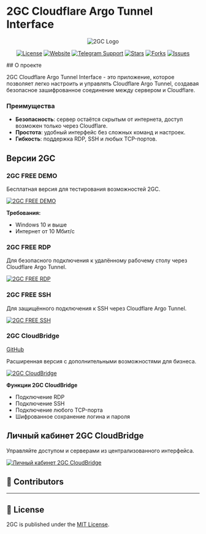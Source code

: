 # 2GC Cloudflare Argo Tunnel Interface
<div id="header" align="center">
    <img src="https://pub-a89b5697d4074daeb851dc6c011ed225.r2.dev/2gc_logo.ico" alt="2GC Logo">
</div>
<div id="badges" align="center">
    
[![License](https://img.shields.io/github/license/mlanies/2GC?style=for-the-badge)](https://github.com/mlanies/2GC/blob/main/LICENSE)
[![Website](https://img.shields.io/badge/Website-000000?style=for-the-badge&logoColor=white)](https://2gc.ru)
[![Telegram Support](https://img.shields.io/badge/Telegram%20Support-2CA5E0?style=for-the-badge&logo=telegram&logoColor=white)](https://t.me/suppport2gc_bot)
[![Stars](https://img.shields.io/github/stars/twogc/2GC-Cloudflare-Argo-Tunnel-Interface?style=for-the-badge)](https://github.com/twogc/2GC-Cloudflare-Argo-Tunnel-Interface/stargazers)
[![Forks](https://img.shields.io/github/forks/twogc/2GC-Cloudflare-Argo-Tunnel-Interface?style=for-the-badge)](https://github.com/twogc/2GC-Cloudflare-Argo-Tunnel-Interface/network)
[![Issues](https://img.shields.io/github/issues/twogc/2GC-Cloudflare-Argo-Tunnel-Interface?style=for-the-badge)](https://github.com/twogc/2GC-Cloudflare-Argo-Tunnel-Interface/issues)
</div>
## О проекте

2GC Cloudflare Argo Tunnel Interface - это приложение, которое позволяет легко настроить и управлять Cloudflare Argo Tunnel, создавая безопасное зашифрованное соединение между сервером и Cloudflare.

### Преимущества

* **Безопасность**: сервер остаётся скрытым от интернета, доступ возможен только через Cloudflare.
* **Простота**: удобный интерфейс без сложных команд и настроек.
* **Гибкость**: поддержка RDP, SSH и любых TCP-портов.

## Версии 2GC

### 2GC FREE DEMO

Бесплатная версия для тестирования возможностей 2GC.

[![2GC FREE DEMO](https://github.com/mlanies/2GC-app-ras/blob/main/2gc-free.gif)](https://2gc.ru/download)

**Требования:**

* Windows 10 и выше
* Интернет от 10 Мбит/с

### 2GC FREE RDP

Для безопасного подключения к удалённому рабочему столу через Cloudflare Argo Tunnel.

[![2GC FREE RDP](https://github.com/twogc/2GC-Cloudflare-Argo-Tunnel-Interface/releases)](https://github.com/twogc/2GC-Cloudflare-Argo-Tunnel-Interface/releases)

### 2GC FREE SSH

Для защищённого подключения к SSH через Cloudflare Argo Tunnel.

[![2GC FREE SSH](https://github.com/twogc/2GC-Cloudflare-Argo-Tunnel-Interface/releases)](https://github.com/twogc/2GC-Cloudflare-Argo-Tunnel-Interface/releases)

### 2GC CloudBridge

[GitHub](https://github.com/twogc/2gc-business)

Расширенная версия с дополнительными возможностями для бизнеса.

[![2GC CloudBridge](https://pub-a89b5697d4074daeb851dc6c011ed225.r2.dev/2gc_app_list.svg)](https://2gc.ru/download)

**Функции 2GC CloudBridge**

* Подключение RDP
* Подключение SSH
* Подключение любого TCP-порта
* Шифрованное сохранение логина и пароля

## Личный кабинет 2GC CloudBridge

Управляйте доступом и серверами из централизованного интерфейса.

[![Личный кабинет 2GC CloudBridge](https://pub-a89b5697d4074daeb851dc6c011ed225.r2.dev/lk_2gc.png)](https://2gc.ru/download)

## 👥 Contributors

<a href="https://github.com/mlanies/2GC/graphs/contributors"></a>

<tr>

---

## 📜 License

2GC is published under the [MIT License](LICENSE).
